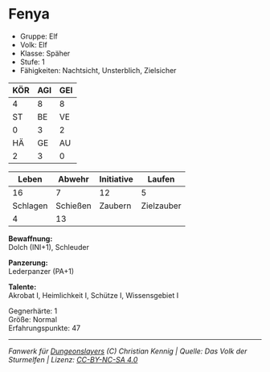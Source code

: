 # Fenya  
- Gruppe: Elf  
- Volk: Elf  
- Klasse: Späher  
- Stufe: 1  
- Fähigkeiten: Nachtsicht, Unsterblich, Zielsicher  


| KÖR | AGI | GEI |  
| --- | --- | --- |  
| 4   | 8   | 8   |
| ST  | BE  | VE  |  
| 0   | 3   | 2   |
| HÄ  | GE  | AU  |  
| 2   | 3   | 0   |


| Leben    | Abwehr   | Initiative | Laufen     |
| -------- | -------- | ---------- | ---------- |
| 16       | 7        | 12         | 5          |
| Schlagen | Schießen | Zaubern    | Zielzauber |
| 4        | 13       |            |            |

**Bewaffnung:**  
Dolch (INI+1), Schleuder

**Panzerung:**  
Lederpanzer (PA+1)

**Talente:**  
Akrobat I, Heimlichkeit I, Schütze I, Wissensgebiet I

Gegnerhärte: 1  
Größe: Normal  
Erfahrungspunkte: 47  



___
*Fanwerk für [Dungeonslayers](https://www.dungeonslayers.net/) (C) Christian Kennig | Quelle: Das Volk der Sturmelfen | Lizenz: [CC-BY-NC-SA 4.0](https://creativecommons.org/licenses/by-nc-sa/4.0/deed.de)*